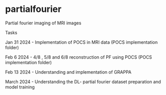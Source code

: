 # partialfourier
Partial fourier imaging of MRI images 

Tasks 

Jan 31 2024 - Implementation of POCS in MRI data (POCS implementation folder)

Feb 6 2024 - 4/8 , 5/8 and 6/8 reconstruction of PF using POCS (POCS implementation folder)

Feb 13 2024 - Understanding and implementation of GRAPPA  

March 2024 - Understanding the DL- partial fourier dataset preparation and model training
